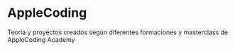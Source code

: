 # AppleCoding
Teoría y proyectos creados según diferentes formaciones y masterclass de AppleCoding Academy
